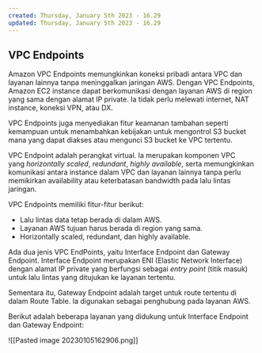 ```yaml
---
created: Thursday, January 5th 2023 - 16.29
updated: Thursday, January 5th 2023 - 16.29
---
```

## VPC Endpoints

Amazon VPC Endpoints memungkinkan koneksi pribadi antara VPC dan layanan lainnya tanpa meninggalkan jaringan AWS. Dengan VPC Endpoints, Amazon EC2 instance dapat berkomunikasi dengan layanan AWS di region yang sama dengan alamat IP private. Ia tidak perlu melewati internet, NAT instance, koneksi VPN, atau DX. 

VPC Endpoints juga menyediakan fitur keamanan tambahan seperti kemampuan untuk menambahkan kebijakan untuk mengontrol S3 bucket mana yang dapat diakses atau mengunci S3 bucket ke VPC tertentu.

VPC Endpoint adalah perangkat virtual. Ia merupakan komponen VPC yang _horizontally scaled_, _redundant_, _highly available_, serta memungkinkan komunikasi antara instance dalam VPC dan layanan lainnya tanpa perlu memikirkan availability atau keterbatasan bandwidth pada lalu lintas jaringan.

VPC Endpoints memiliki fitur-fitur berikut:

-   Lalu lintas data tetap berada di dalam AWS.
-   Layanan AWS tujuan harus berada di region yang sama.
-   Horizontally scaled, redundant, dan highly available.

Ada dua jenis VPC EndPoints, yaitu Interface Endpoint dan Gateway Endpoint. Interface Endpoint merupakan ENI (Elastic Network Interface) dengan alamat IP private yang berfungsi sebagai _entry point_ (titik masuk) untuk lalu lintas yang ditujukan ke layanan tertentu.

Sementara itu, Gateway Endpoint adalah target untuk route tertentu di dalam Route Table. Ia digunakan sebagai penghubung pada layanan AWS.

Berikut adalah beberapa layanan yang didukung untuk Interface Endpoint dan Gateway Endpoint:

![[Pasted image 20230105162906.png]]